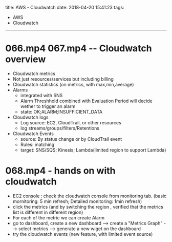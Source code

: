 title: AWS - Cloudwatch
date: 2018-04-20 15:41:23
tags:
- AWS
- Cloudwatch
---

# 066.mp4 067.mp4 -- Cloudwatch overview

* Cloudwatch metrics
 * Not just resources/services but including billing
* Cloudwatch statistics (on metrics, with max,min,average)
* Alarms
  * integrated with SNS
  * Alarm Threshhold combined with Evaluation Period will decide wether to trigger an alarm
  * state: OK;ALARM;INSUFFICIENT_DATA
* Cloudwatch logs
  * Log source: EC2, CloudTrail, or other resources
  * log streams/groups/filters/Retentions
* Cloudwatch Events
  * source: By status change or by CloudTrail event
  * Rules:  matching
  * target: SNS/SQS; Kinesis; Lambda(limited region to support Lambda)

# 068.mp4 - hands on with cloudwatch

* EC2 console : check the cloudwatch console from monitoring tab. (basic mornitoring: 5 min refresh; Detailed monitoring: 1min refresh)
* click the metrics (and by switching the region , verified that the metrics list is different in different region)
* For each of the metric we can create Alarm
* go to dashboard, create a new dashboard --> create a "Metrics Graph" --> select metrics --> generate a new wiget on the dashboard
* try the cloudwatch events (new feature, with limited event source)
